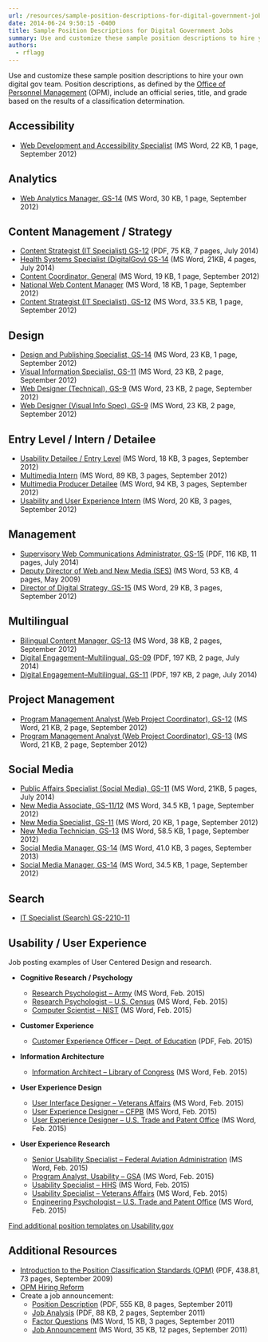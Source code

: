 ```yaml
---
url: /resources/sample-position-descriptions-for-digital-government-jobs/
date: 2014-06-24 9:50:15 -0400
title: Sample Position Descriptions for Digital Government Jobs
summary: Use and customize these sample position descriptions to hire your own digital gov team. Position descriptions, as defined by the Office of Personnel Management (OPM), include an official series, title, and grade based on the results of a classification determination. Accessibility Web Development and Accessibility Specialist (MS Word, 22 KB, 1 page, September 2012) Analytics
authors:
  - rflagg
---
```


Use and customize these sample position descriptions to hire your own digital gov team. Position descriptions, as defined by the [Office of Personnel Management](http://www.opm.gov/html/glossary.asp#P) (OPM), include an official series, title, and grade based on the results of a classification determination.

## Accessibility

  * [Web Development and Accessibility Specialist](https://s3.amazonaws.com/sitesusa/wp-content/uploads/sites/212/2014/06/web-development-and-accessibility-specialist-September-2012.doc) (MS Word, 22 KB, 1 page, September 2012)

## Analytics

  * [Web Analytics Manager, GS-14](https://s3.amazonaws.com/sitesusa/wp-content/uploads/sites/212/2014/07/web-analytics-manager-GS-14.docx) (MS Word, 30 KB, 1 page, September 2012)

## Content Management / Strategy

  * [Content Strategist (IT Specialist) GS-12](https://s3.amazonaws.com/sitesusa/wp-content/uploads/sites/212/2014/07/GS-2210-12-IT-Specialist.pdf) (PDF, 75 KB, 7 pages, July 2014)
  * [Health Systems Specialist (DigitalGov) GS-14](https://s3.amazonaws.com/sitesusa/wp-content/uploads/sites/212/2014/07/Health-System-Specialist-DigitalGov-GS-14.docx) (MS Word, 21KB, 4 pages, July 2014)
  * [Content Coordinator, General](https://s3.amazonaws.com/sitesusa/wp-content/uploads/sites/212/2014/06/content-coordinators-general-September-2012.doc) (MS Word, 19 KB, 1 page, September 2012)
  * [National Web Content Manager](https://s3.amazonaws.com/sitesusa/wp-content/uploads/sites/212/2014/06/national-web-content-manager-September-2012.doc) (MS Word, 18 KB, 1 page, September 2012)
  * [Content Strategist (IT Specialist), GS-12](https://s3.amazonaws.com/sitesusa/wp-content/uploads/sites/212/2014/06/IT-specialist.doc) (MS Word, 33.5 KB, 1 page, September 2012)

## Design

  * [Design and Publishing Specialist, GS-14](https://s3.amazonaws.com/sitesusa/wp-content/uploads/sites/212/2014/06/design-and-publishing-specialist-GS-14-September-2012.doc) (MS Word, 23 KB, 1 page, September 2012)
  * [Visual Information Specialist, GS-11](https://s3.amazonaws.com/sitesusa/wp-content/uploads/sites/212/2014/06/visual-information-specialist-GS-11-September-2012.doc) (MS Word, 23 KB, 2 page, September 2012)
  * [Web Designer (Technical), GS-9](https://s3.amazonaws.com/sitesusa/wp-content/uploads/sites/212/2014/07/WebDesigner_PD_GS-9_CMS.doc) (MS Word, 23 KB, 2 page, September 2012)
  * [Web Designer (Visual Info Spec), GS-9](https://s3.amazonaws.com/sitesusa/wp-content/uploads/sites/212/2014/07/WebDesigner_PD_GS-9_Visual.doc) (MS Word, 23 KB, 2 page, September 2012)

## Entry Level / Intern / Detailee

  * [Usability Detailee / Entry Level](https://s3.amazonaws.com/sitesusa/wp-content/uploads/sites/212/2014/06/first-fridays-usability-detailee-entry-level-September-2012.docx) (MS Word, 18 KB, 3 pages, September 2012)
  * [Multimedia Intern](https://s3.amazonaws.com/sitesusa/wp-content/uploads/sites/212/2014/06/multimedia-intern-September-2012.doc) (MS Word, 89 KB, 3 pages, September 2012)
  * [Multimedia Producer Detailee](https://s3.amazonaws.com/sitesusa/wp-content/uploads/sites/212/2014/06/multimedia-producer-detailee-September-2012.doc) (MS Word, 94 KB, 3 pages, September 2012)
  * [Usability and User Experience Intern](https://s3.amazonaws.com/sitesusa/wp-content/uploads/sites/212/2014/06/usability-and-user-experience-intern-September-2012.docx) (MS Word, 20 KB, 3 pages, September 2012)

## Management

  * [Supervisory Web Communications Administrator, GS-15](https://s3.amazonaws.com/sitesusa/wp-content/uploads/sites/212/2014/07/GS-0301-15-Supervisory-Web-Communications-Administrator.pdf) (PDF, 116 KB, 11 pages, July 2014)
  * [Deputy Director of Web and New Media (SES)](https://s3.amazonaws.com/sitesusa/wp-content/uploads/sites/212/2014/06/deputy-director-of-web-and-new-media-September-2012.doc) (MS Word, 53 KB, 4 pages, May 2009)
  * [Director of Digital Strategy, GS-15](https://s3.amazonaws.com/sitesusa/wp-content/uploads/sites/212/2014/06/director-of-digital-strategy-September-2012.doc) (MS Word, 29 KB, 3 pages, September 2012)

## Multilingual

  * [Bilingual Content Manager, GS-13](https://s3.amazonaws.com/sitesusa/wp-content/uploads/sites/212/2014/06/bilingual-content-manager-GS-13-September-2012.doc) (MS Word, 38 KB, 2 pages, September 2012)
  * [Digital Engagement&#8211;Multilingual, GS-09](https://s3.amazonaws.com/sitesusa/wp-content/uploads/sites/212/2014/07/Digital-Engagement-Multilingual-GS-1035-9.pdf) (PDF, 197 KB, 2 page, July 2014)
  * [Digital Engagement&#8211;Multilingual, GS-11](https://s3.amazonaws.com/sitesusa/wp-content/uploads/sites/212/2014/07/Digital-Engagement-Multilingual-GS-1035-11.pdf) (PDF, 197 KB, 2 page, July 2014)

## Project Management

  * [Program Management Analyst (Web Project Coordinator), GS-12](https://s3.amazonaws.com/sitesusa/wp-content/uploads/sites/212/2014/06/program-management-analyst-web-project-coordinator-GS-12-September-2012.doc) (MS Word, 21 KB, 2 page, September 2012)
  * [Program Management Analyst (Web Project Coordinator), GS-13](https://s3.amazonaws.com/sitesusa/wp-content/uploads/sites/212/2014/06/program-management-analyst-web-project-coordinator-GS-13-September-2012.doc) (MS Word, 21 KB, 2 page, September 2012)

## Social Media

  * [Public Affairs Specialist (Social Media), GS-11](https://s3.amazonaws.com/sitesusa/wp-content/uploads/sites/212/2014/07/Public-Affairs-Specialist-Social-Media-GS-11.docx)  (MS Word, 21KB, 5 pages, July 2014)
  * [New Media Associate, GS-11/12](https://s3.amazonaws.com/sitesusa/wp-content/uploads/sites/212/2014/06/new-media-associate-GS-11-12-September-2012.doc) (MS Word, 34.5 KB, 1 page, September 2012)
  * [New Media Specialist, GS-11](https://s3.amazonaws.com/sitesusa/wp-content/uploads/sites/212/2014/06/new-media-specialist-GS-11-September-2012.doc) (MS Word, 20 KB, 1 page, September 2012)
  * [New Media Technician, GS-13](https://s3.amazonaws.com/sitesusa/wp-content/uploads/sites/212/2014/06/new-media-technician-GS-13-September-2012.doc) (MS Word, 58.5 KB, 1 page, September 2012)
  * [Social Media Manager, GS-14](https://s3.amazonaws.com/sitesusa/wp-content/uploads/sites/212/2014/06/social-media-manager-Technical-Information-Specialist-Social-Media-2013.doc) (MS Word, 41.0 KB, 3 pages, September 2013)
  * [Social Media Manager, GS-14](https://s3.amazonaws.com/sitesusa/wp-content/uploads/sites/212/2014/06/social-media-manager-GS-14-September-2012.doc) (MS Word, 34.5 KB, 1 page, September 2012)

## Search

  * [IT Specialist (Search) GS-2210-11](https://www.usajobs.gov/GetJob/ViewDetails/369615300 "Sample Search Specialist PD")

## Usability / User Experience

Job posting examples of User Centered Design and research.

  * **Cognitive Research / Psychology** 
      * [Research Psychologist &#8211; Army](https://s3.amazonaws.com/sitesusa/wp-content/uploads/sites/212/2014/06/ResearchPsychologist-Army.docx) (MS Word, Feb. 2015)
      * [Research Psychologist &#8211; U.S. Census](https://s3.amazonaws.com/sitesusa/wp-content/uploads/sites/212/2014/06/ResearchPsychologist-U.S.Census.docx) (MS Word, Feb. 2015)
      * [Computer Scientist &#8211; NIST](https://s3.amazonaws.com/sitesusa/wp-content/uploads/sites/212/2014/06/ComputerScientist-NationalInstituteofStandardsandTechnology.docx) (MS Word, Feb. 2015)

  * **Customer Experience** 
      * [Customer Experience Officer &#8211; Dept. of Education](https://s3.amazonaws.com/sitesusa/wp-content/uploads/sites/212/2014/06/Customer-Experience-Officer-Dept.-Education.pdf) (PDF, Feb. 2015)
  * **Information Architecture** 
      * [Information Architect &#8211; Library of Congress](https://s3.amazonaws.com/sitesusa/wp-content/uploads/sites/212/2014/06/InformationArchitect-LibraryofCongress.docx) (MS Word, Feb. 2015)
  * **User Experience Design** 
      * [User Interface Designer &#8211; Veterans Affairs](https://s3.amazonaws.com/sitesusa/wp-content/uploads/sites/212/2014/06/UsabilitySpecialist-VeteransAffairs2.docx) (MS Word, Feb. 2015)
      * [User Experience Designer &#8211; CFPB](https://s3.amazonaws.com/sitesusa/wp-content/uploads/sites/212/2014/06/UXDesigner-CFPB.docx) (MS Word, Feb. 2015)
      * [User Experience Designer &#8211; U.S. Trade and Patent Office](https://s3.amazonaws.com/sitesusa/wp-content/uploads/sites/212/2014/06/UXDesigner-PatentandTrademarkOffice1.docx) (MS Word, Feb. 2015)
  * **User Experience Research** 
      * [Senior Usability Specialist &#8211; Federal Aviation Administration](https://s3.amazonaws.com/sitesusa/wp-content/uploads/sites/212/2014/06/SeniorUsabilitySpecialist-FederalAviationAdministration.docx) (MS Word, Feb. 2015)
      * [Program Analyst, Usability &#8211; GSA](https://s3.amazonaws.com/sitesusa/wp-content/uploads/sites/212/2014/06/ProgramAnalystUsability-GSA1.docx) (MS Word, Feb. 2015)
      * [Usability Specialist &#8211; HHS](https://s3.amazonaws.com/sitesusa/wp-content/uploads/sites/212/2014/06/UsabilitySpecialist-HHS.docx) (MS Word, Feb. 2015)
      * [Usability Specialist &#8211; Veterans Affairs](https://s3.amazonaws.com/sitesusa/wp-content/uploads/sites/212/2014/06/UsabilitySpecialist-VeteransAffairs2.docx) (MS Word, Feb. 2015)
      * [Engineering Psychologist &#8211; U.S. Trade and Patent Office](https://s3.amazonaws.com/sitesusa/wp-content/uploads/sites/212/2014/06/EngineeringPsychologistUserExperienceUsabilitySr-U.S.PatentTrademarkOffice.docx) (MS Word, Feb. 2015)

[Find additional position templates on Usability.gov](http://www.Usability.gov)

## Additional Resources

  * [Introduction to the Position Classification Standards (OPM)](https://s3.amazonaws.com/sitesusa/wp-content/uploads/sites/212/2014/06/resources-opm-position-classification-standards-September-2009.pdf) (PDF, 438.81, 73 pages, September 2009)
  * [OPM Hiring Reform](http://www.opm.gov/policy-data-oversight/human-capital-management/hiring-reform/)
  * Create a job announcement: 
      * [Position Description](https://s3.amazonaws.com/sitesusa/wp-content/uploads/sites/212/2014/06/resources-position-description-process-improvement-specialist-metrics-September-2011.pdf) (PDF, 555 KB, 8 pages, September 2011)
      * [Job Analysis](https://s3.amazonaws.com/sitesusa/wp-content/uploads/sites/212/2014/06/resources-job-analysis-metrics-officer-September-2011.pdf) (PDF, 88 KB, 2 pages, September 2011)
      * [Factor Questions](https://s3.amazonaws.com/sitesusa/wp-content/uploads/sites/212/2014/06/resources-factor-questions-metrics-officer-September-2011.docx) (MS Word, 15 KB, 3 pages, September 2011)
      * [Job Announcement](https://s3.amazonaws.com/sitesusa/wp-content/uploads/sites/212/2014/06/resources-job-announcement-metrics-officer-September-2011.docx) (MS Word, 35 KB, 12 pages, September 2011)